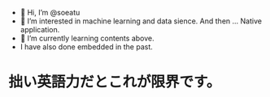- 👋 Hi, I’m @soeatu
- 👀 I’m interested in machine learning and data sience. And then ... Native application.
- 🌱 I’m currently learning contents above.
- I have also done embedded in the past.

# 拙い英語力だとこれが限界です。

<!---
soeatu/soeatu is a ✨ special ✨ repository because its `README.md` (this file) appears on your GitHub profile.
You can click the Preview link to take a look at your changes.
--->
